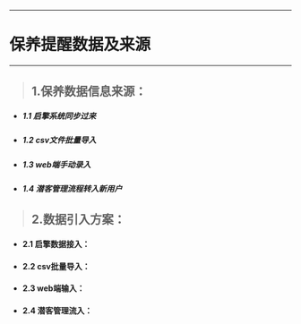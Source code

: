 
---

# 保养提醒数据及来源

---

> ## 1.保养数据信息来源：

* ##### 1.1 启擎系统同步过来
* ##### 1.2 csv文件批量导入
* ##### 1.3 web端手动录入
* ##### 1.4 潜客管理流程转入新用户

> ## 2.数据引入方案：

* #### 2.1 启擎数据接入：
* #### 2.2 csv批量导入：
* #### 2.3 web端输入：
* #### 2.4 潜客管理流入：



